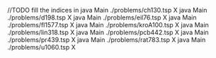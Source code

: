 //TODO fill the indices in
java Main ./problems/ch130.tsp X
java Main ./problems/d198.tsp X
java Main ./problems/eil76.tsp X
java Main ./problems/fl1577.tsp X
java Main ./problems/kroA100.tsp X
java Main ./problems/lin318.tsp X
java Main ./problems/pcb442.tsp X
java Main ./problems/pr439.tsp X
java Main ./problems/rat783.tsp X
java Main ./problems/u1060.tsp X
